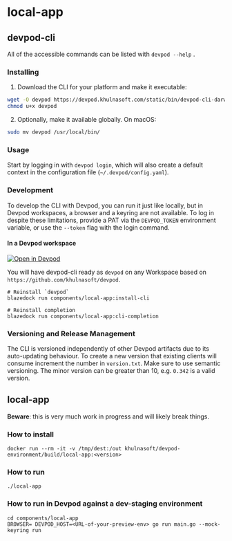 # local-app

## devpod-cli

All of the accessible commands can be listed with `devpod --help` .

### Installing

1. Download the CLI for your platform and make it executable:

```bash
wget -O devpod https://devpod.khulnasoft.com/static/bin/devpod-cli-darwin-arm64
chmod u+x devpod
```

2. Optionally, make it available globally. On macOS:

```bash
sudo mv devpod /usr/local/bin/
```

### Usage

Start by logging in with `devpod login`, which will also create a default context in the configuration file (`~/.devpod/config.yaml`).

### Development

To develop the CLI with Devpod, you can run it just like locally, but in Devpod workspaces, a browser and a keyring are not available. To log in despite these limitations, provide a PAT via the `DEVPOD_TOKEN` environment variable, or use the `--token` flag with the login command.

#### In a Devpod workspace

[![Open in Devpod](https://www.devpod.khulnasoft.com/svg/open-in-devpod.svg)](https://devpod.khulnasoft.com/#https://github.com/khulnasoft/devpod)

You will have devpod-cli ready as `devpod` on any Workspace based on `https://github.com/khulnasoft/devpod`.

```
# Reinstall `devpod`
blazedock run components/local-app:install-cli

# Reinstall completion
blazedock run components/local-app:cli-completion
```

### Versioning and Release Management

The CLI is versioned independently of other Devpod artifacts due to its auto-updating behaviour.
To create a new version that existing clients will consume increment the number in `version.txt`. Make sure to use semantic versioning. The minor version can be greater than 10, e.g. `0.342` is a valid version.

## local-app

**Beware**: this is very much work in progress and will likely break things.

### How to install

```
docker run --rm -it -v /tmp/dest:/out khulnasoft/devpod-environment/build/local-app:<version>
```

### How to run

```
./local-app
```

### How to run in Devpod against a dev-staging environment

```
cd components/local-app
BROWSER= DEVPOD_HOST=<URL-of-your-preview-env> go run main.go --mock-keyring run
```
